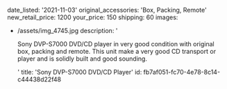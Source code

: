 date_listed: '2021-11-03'
original_accessories: 'Box, Packing, Remote'
new_retail_price: 1200
your_price: 150
shipping: 60
images:
  - /assets/img_4745.jpg
description: '<p>Sony DVP-S7000 DVD/CD player in very good condition with original box, packing and remote. This unit make a very good CD transport or player and is solidly built and good sounding.&nbsp;</p>'
title: 'Sony DVP-S7000 DVD/CD Player'
id: fb7af051-fc70-4e78-8c14-c44438d22f48
